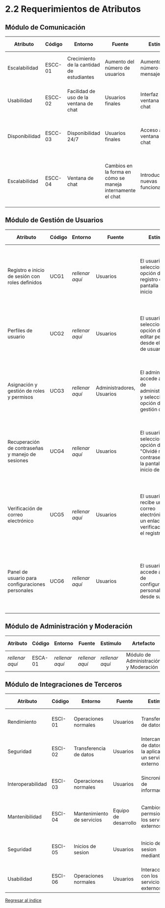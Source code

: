 # 2.2 Requerimientos de Atributos

## Módulo de Comunicación

| Atributo       | Código  | Entorno                                   | Fuente                                                     | Estímulo                               | Artefacto              | Respuesta                                                                                   | Medida de Respuesta                                                               |
| -------------- | ------- | ----------------------------------------- | ---------------------------------------------------------- | -------------------------------------- | ---------------------- | ------------------------------------------------------------------------------------------- | --------------------------------------------------------------------------------- |
| Escalabilidad  | ESCC-01 | Crecimiento de la cantidad de estudiantes | Aumento del número de usuarios                             | Aumento del número de mensajes         | Módulo de comunicación | El sistema debe permitir el envío de un alto volumen de mensajes                            | Capacidad máxima de usuarios concurrentes                                         |
| Usabilidad     | ESCC-02 | Facilidad de uso de la ventana de chat    | Usuarios finales                                           | Interfaz de ventana de chat            | Módulo de comunicación | La inferfaz de chat debe ser fácil de usar para los usuarios finales                        | Evaluaciones de usabilidad                                                        |
| Disponibilidad | ESCC-03 | Disponibilidad 24/7                       | Usuarios finales                                           | Acceso a la ventana de chat            | Módulo de comunicación | La ventana de chat debe estar disponible las 24 horas del día, los 7 días de la semana      | Disponibilidad del 99.9%                                                          |
| Escalabilidad  | ESCC-04 | Ventana de chat                           | Cambios en la forma en cómo se maneja internamente el chat | Introducción de nuevas funcionalidades | Módulo de comunicación | Los usuarios finales reclaman por nuevas funcionalidades las cuales deben ser implementadas | El 90% de los usuarios deben responder de forma alta en encuestas de satisfacción |

## Módulo de Gestión de Usuarios

| Atributo        | Código  | Entorno         | Fuente          | Estímulo        | Artefacto                     | Respuesta       | Medida de Respuesta |
| --------------- | ------- | --------------- | --------------- | --------------- | ----------------------------- | --------------- | ------------------- |
| Registro e inicio de sesión con roles definidos | UCG1 | _rellenar aquí_ | Usuarios | El usuario selecciona la opción de registro en la pantalla de inicio | Página de Registro | El usuario tiene una cuenta creada y puede iniciar sesión en la aplicación. Los datos del usuario están almacenados de forma segura. | El usuario puede acceder a la aplicación con su cuenta creada.     |
| Perfiles de usuario | UCG2 | _rellenar aquí_ | Usuarios | El usuario selecciona la opción de editar perfil desde el panel de usuario | Perfil de Usuario | La información del perfil del usuario se actualiza en la base de datos y se refleja en la interfaz de usuario | Los cambios se muestran en la interfaz de usuario inmediatamente.     |
| Asignación y gestión de roles y permisos | UCG3 | _rellenar aquí_ | Administradores, Usuarios | El administrador accede al panel de administración y selecciona la opción de gestión de roles| Sistema de Roles | Los usuarios tienen roles específicos con permisos adecuados. Los cambios en los roles y permisos se guardan en la base de datos. | Los roles y permisos se actualizan correctamente y se reflejan en las operaciones del sistema.     |
| Recuperación de contraseñas y manejo de sesiones | UCG4 | _rellenar aquí_ | Usuarios | El usuario selecciona la opción de "Olvidé mi contraseña" en la pantalla de inicio de sesión | Sistema de Recuperación de Contraseñas | El usuario recibe un enlace para restablecer su contraseña y la nueva contraseña se actualiza en la base de datos. | El usuario puede restablecer y usar la nueva contraseña para iniciar sesión.     |
| Verificación de correo electrónico | UCG5 | _rellenar aquí_ | Usuarios | El usuario recibe un correo electrónico con un enlace de verificación tras el registro | Sistema de Verificación de Correo | La dirección de correo electrónico del usuario está verificada y la cuenta se activa. El estado de verificación se actualiza en la base de datos. | El usuario puede activar su cuenta y acceder a la aplicación tras verificar su correo.     |
| Panel de usuario para configuraciones personales | UCG6 | _rellenar aquí_ | Usuarios | El usuario accede al panel de configuraciones personales desde su perfil | Panel de Configuraciones | Las preferencias y configuraciones del usuario se guardan en la base de datos y se reflejan en la experiencia del usuario en la aplicación | Los cambios en configuraciones se aplican y afectan la experiencia del usuario inmediatamente.     |

## Módulo de Administración y Moderación

| Atributo        | Código  | Entorno         | Fuente          | Estímulo        | Artefacto                             | Respuesta       | Medida de Respuesta |
| --------------- | ------- | --------------- | --------------- | --------------- | ------------------------------------- | --------------- | ------------------- |
| _rellenar aquí_ | ESCA-01 | _rellenar aquí_ | _rellenar aquí_ | _rellenar aquí_ | Módulo de Administración y Moderación | _rellenar aquí_ | _rellenar aquí_     |

## Módulo de Integraciones de Terceros

| Atributo          | Código  | Entorno                    | Fuente               | Estímulo                                                       | Artefacto                           | Respuesta                                           | Medida de Respuesta                                   |
| ----------------- | ------- | -------------------------- | -------------------- | -------------------------------------------------------------- | ----------------------------------- | --------------------------------------------------- | ----------------------------------------------------- |
| Rendimiento       | ESCI-01 | Operaciones normales       | Usuarios             | Transferencia de datos                                         | Módulo de Integraciones de Terceros | Sincronización exitosa                              | Tiempo de respuesta menor a 2 segundos                |
| Seguridad         | ESCI-02 | Transferencia de datos     | Usuarios             | Intercambio de datos entre la aplicacion y un servicio externo | Módulo de Integraciones de Terceros | Los datos se intercambian de forma segura           | Menos de 1 caso de filtracion de datos en un año      |
| Interoperabilidad | ESCI-03 | Operaciones normales       | Usuarios             | Sincronizacion de información                                  | Módulo de Integraciones de Terceros | Sincronización exitosa de informacion               | Mas del 99% de informacion sincronizada correctamente |
| Mantenibilidad    | ESCI-04 | Mantenimiento de servicios | Equipo de desarrollo | Cambios en permsios de los servicios externos                  | Módulo de Integraciones de Terceros | Cambios realizados y testeados                      | Tiempo de demora del mantemiento menor a 3 horas      |
| Seguridad         | ESCI-05 | Inicios de sesion          | Usuarios             | Inicio de sesion mediante SSO                                  | Módulo de Integraciones de Terceros | Inicio de sesion exitoso en los distintos servicios | Menos de un intento de inicio de sesiòn ilícito       |
| Usabilidad        | ESCI-06 | Operaciones normales       | Usuarios             | Interacción con los servicios externos                         | Módulo de Integraciones de Terceros | Interfaces intuitivas y alineadas a la aplicación   | Satisfaccion de usuario mayor al 90%                  |

[Regresar al índice](../../README.md)
